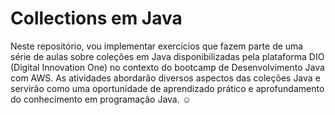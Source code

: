# Collections em Java

Neste repositório, vou implementar exercícios que
fazem parte de uma série de aulas sobre coleções 
em Java disponibilizadas pela plataforma DIO 
(Digital Innovation One) no contexto do bootcamp 
de Desenvolvimento Java com AWS. As atividades 
abordarão diversos aspectos das coleções Java e 
servirão como uma oportunidade de aprendizado 
prático e aprofundamento do conhecimento em 
programação Java. ☺️